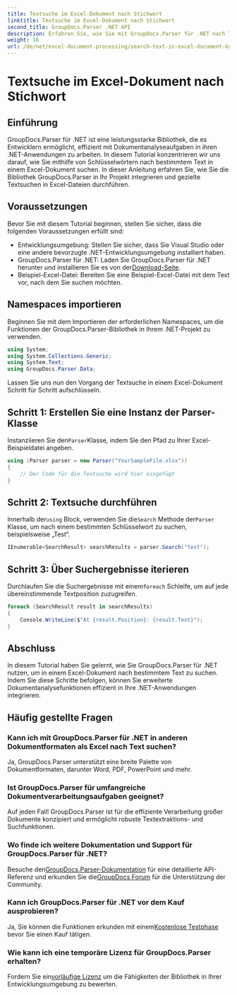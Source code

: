 ```yaml
---
title: Textsuche im Excel-Dokument nach Stichwort
linktitle: Textsuche im Excel-Dokument nach Stichwort
second_title: GroupDocs.Parser .NET API
description: Erfahren Sie, wie Sie mit GroupDocs.Parser für .NET nach Text in Excel-Dokumenten suchen. Integrieren Sie erweiterte Textsuchfunktionen in Ihre .NET-Anwendungen.
weight: 16
url: /de/net/excel-document-processing/search-text-in-excel-document-by-keyword/
---
```


# Textsuche im Excel-Dokument nach Stichwort

## Einführung
GroupDocs.Parser für .NET ist eine leistungsstarke Bibliothek, die es Entwicklern ermöglicht, effizient mit Dokumentanalyseaufgaben in ihren .NET-Anwendungen zu arbeiten. In diesem Tutorial konzentrieren wir uns darauf, wie Sie mithilfe von Schlüsselwörtern nach bestimmtem Text in einem Excel-Dokument suchen. In dieser Anleitung erfahren Sie, wie Sie die Bibliothek GroupDocs.Parser in Ihr Projekt integrieren und gezielte Textsuchen in Excel-Dateien durchführen.
## Voraussetzungen
Bevor Sie mit diesem Tutorial beginnen, stellen Sie sicher, dass die folgenden Voraussetzungen erfüllt sind:
- Entwicklungsumgebung: Stellen Sie sicher, dass Sie Visual Studio oder eine andere bevorzugte .NET-Entwicklungsumgebung installiert haben.
-  GroupDocs.Parser für .NET: Laden Sie GroupDocs.Parser für .NET herunter und installieren Sie es von der[Download-Seite](https://releases.groupdocs.com/parser/net/).
- Beispiel-Excel-Datei: Bereiten Sie eine Beispiel-Excel-Datei mit dem Text vor, nach dem Sie suchen möchten.

## Namespaces importieren
Beginnen Sie mit dem Importieren der erforderlichen Namespaces, um die Funktionen der GroupDocs.Parser-Bibliothek in Ihrem .NET-Projekt zu verwenden.
```csharp
using System;
using System.Collections.Generic;
using System.Text;
using GroupDocs.Parser.Data;
```

Lassen Sie uns nun den Vorgang der Textsuche in einem Excel-Dokument Schritt für Schritt aufschlüsseln.
## Schritt 1: Erstellen Sie eine Instanz der Parser-Klasse
 Instanziieren Sie den`Parser`Klasse, indem Sie den Pfad zu Ihrer Excel-Beispieldatei angeben.
```csharp
using (Parser parser = new Parser("YourSampleFile.xlsx"))
{
    // Der Code für die Textsuche wird hier eingefügt
}
```
## Schritt 2: Textsuche durchführen
 Innerhalb der`using` Block, verwenden Sie die`Search` Methode der`Parser` Klasse, um nach einem bestimmten Schlüsselwort zu suchen, beispielsweise „Test“.
```csharp
IEnumerable<SearchResult> searchResults = parser.Search("test");
```
## Schritt 3: Über Suchergebnisse iterieren
 Durchlaufen Sie die Suchergebnisse mit einem`foreach` Schleife, um auf jede übereinstimmende Textposition zuzugreifen.
```csharp
foreach (SearchResult result in searchResults)
{
    Console.WriteLine($"At {result.Position}: {result.Text}");
}
```

## Abschluss
In diesem Tutorial haben Sie gelernt, wie Sie GroupDocs.Parser für .NET nutzen, um in einem Excel-Dokument nach bestimmtem Text zu suchen. Indem Sie diese Schritte befolgen, können Sie erweiterte Dokumentanalysefunktionen effizient in Ihre .NET-Anwendungen integrieren.

## Häufig gestellte Fragen
### Kann ich mit GroupDocs.Parser für .NET in anderen Dokumentformaten als Excel nach Text suchen?
Ja, GroupDocs.Parser unterstützt eine breite Palette von Dokumentformaten, darunter Word, PDF, PowerPoint und mehr.
### Ist GroupDocs.Parser für umfangreiche Dokumentverarbeitungsaufgaben geeignet?
Auf jeden Fall! GroupDocs.Parser ist für die effiziente Verarbeitung großer Dokumente konzipiert und ermöglicht robuste Textextraktions- und Suchfunktionen.
### Wo finde ich weitere Dokumentation und Support für GroupDocs.Parser für .NET?
 Besuche den[GroupDocs.Parser-Dokumentation](https://tutorials.groupdocs.com/parser/net/) für eine detaillierte API-Referenz und erkunden Sie die[GroupDocs Forum](https://forum.groupdocs.com/c/parser/17) für die Unterstützung der Community.
### Kann ich GroupDocs.Parser für .NET vor dem Kauf ausprobieren?
 Ja, Sie können die Funktionen erkunden mit einem[Kostenlose Testphase](https://releases.groupdocs.com/) bevor Sie einen Kauf tätigen.
### Wie kann ich eine temporäre Lizenz für GroupDocs.Parser erhalten?
 Fordern Sie ein[vorläufige Lizenz](https://purchase.groupdocs.com/temporary-license/) um die Fähigkeiten der Bibliothek in Ihrer Entwicklungsumgebung zu bewerten.